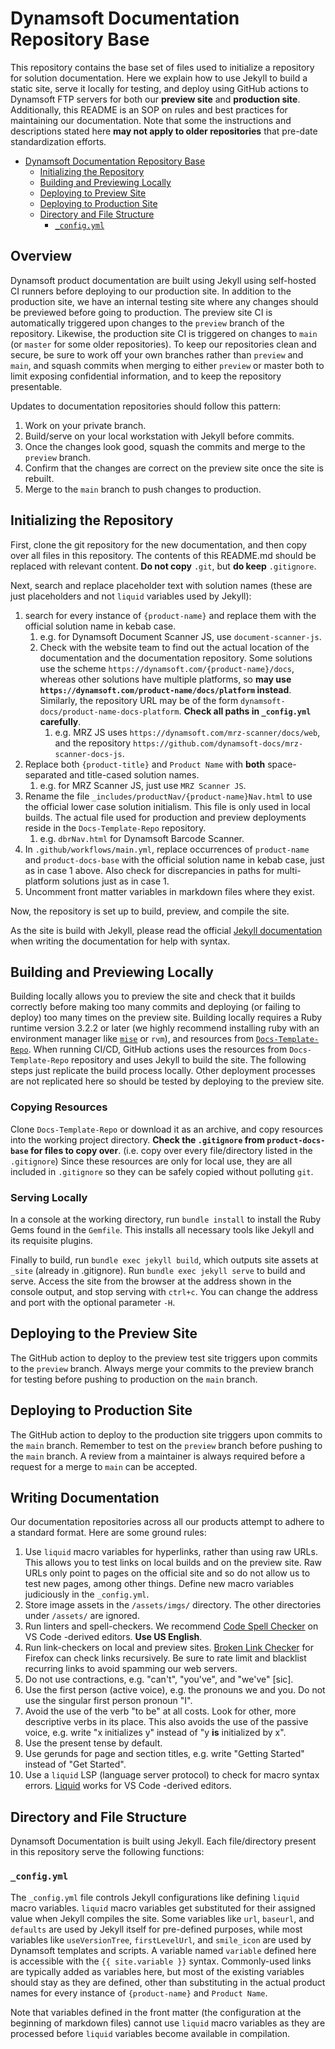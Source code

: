# Dynamsoft Documentation Repository Base

This repository contains the base set of files used to initialize a repository for solution documentation. Here we explain how to use Jekyll to build a static site, serve it locally for testing, and deploy using GitHub actions to Dynamsoft FTP servers for both our **preview site** and **production site**. Additionally, this README is an SOP on rules and best practices for maintaining our documentation. Note that some the instructions and descriptions stated here **may not apply to older repositories** that pre-date standardization efforts.

- [Dynamsoft Documentation Repository Base](#dynamsoft-documentation-repository-base)
  - [Initializing the Repository](#initializing-the-repository)
  - [Building and Previewing Locally](#building-and-previewing-locally)
  - [Deploying to Preview Site](#deploying-to-preview-site)
  - [Deploying to Production Site](#deploying-to-production-site)
  - [Directory and File Structure](#directory-and-file-structure)
    - [`_config.yml`](#_configyml)

## Overview

Dynamsoft product documentation are built using Jekyll using self-hosted CI runners before deploying to our production site. In addition to the production site, we have an internal testing site where any changes should be previewed before going to production. The preview site CI is automatically triggered upon changes to the `preview` branch of the repository. Likewise, the production site CI is triggered on changes to `main` (or `master` for some older repositories). To keep our repositories clean and secure, be sure to work off your own branches rather than `preview` and `main`, and squash commits when merging to either `preview` or master both to limit exposing confidential information, and to keep the repository presentable.

Updates to documentation repositories should follow this pattern:

1. Work on your private branch.
2. Build/serve on your local workstation with Jekyll before commits.
3. Once the changes look good, squash the commits and merge to the `preview` branch.
4. Confirm that the changes are correct on the preview site once the site is rebuilt.
5. Merge to the `main` branch to push changes to production.

## Initializing the Repository

First, clone the git repository for the new documentation, and then copy over all files in this repository. The contents of this README.md should be replaced with relevant content. **Do not copy** `.git`, but **do keep** `.gitignore`.

Next, search and replace placeholder text with solution names (these are just placeholders and not `liquid` variables used by Jekyll):

1. search for every instance of `{product-name}` and replace them with the official solution name in kebab case.
   1. e.g. for Dynamsoft Document Scanner JS, use `document-scanner-js`.
   2. Check with the website team to find out the actual location of the documentation and the documentation repository. Some solutions use the scheme `https://dynamsoft.com/{product-name}/docs`, whereas other solutions have multiple platforms, so **may use `https://dynamsoft.com/product-name/docs/platform` instead**. Similarly, the repository URL may be of the form `dynamsoft-docs/product-name-docs-platform`. **Check all paths in `_config.yml` carefully**.
      1. e.g. MRZ JS uses `https://dynamsoft.com/mrz-scanner/docs/web`, and the repository `https://github.com/dynamsoft-docs/mrz-scanner-docs-js`.
2. Replace both `{product-title}` and `Product Name` with **both** space-separated and title-cased solution names.
   1. e.g. for MRZ Scanner JS, just use `MRZ Scanner JS`.
3. Rename the file `_includes/productNav/{product-name}Nav.html` to use the official lower case solution initialism. This file is only used in local builds. The actual file used for production and preview deployments reside in the `Docs-Template-Repo` repository.
   1. e.g. `dbrNav.html` for Dynamsoft Barcode Scanner.
4. In `.github/workflows/main.yml`, replace occurrences of `product-name` and `product-docs-base` with the official solution name in kebab case, just as in case 1 above. Also check for discrepancies in paths for multi-platform solutions just as in case 1.
5. Uncomment front matter variables in markdown files where they exist.

Now, the repository is set up to build, preview, and compile the site.

As the site is build with Jekyll, please read the official [Jekyll documentation](https://jekyllrb.com/docs/) when writing the documentation for help with syntax.

## Building and Previewing Locally

Building locally allows you to preview the site and check that it builds correctly before making too many commits and deploying (or failing to deploy) too many times on the preview site. Building locally requires a Ruby runtime version 3.2.2 or later (we highly recommend installing ruby with an environment manager like [`mise`](https://mise.jdx.dev/dev-tools/) or `rvm`), and resources from [`Docs-Template-Repo`](https://github.com/dynamsoft-docs/Docs-Template-Repo). When running CI/CD, GitHub actions uses the resources from `Docs-Template-Repo` repository and uses Jekyll to build the site. The following steps just replicate the build process locally. Other deployment processes are not replicated here so should be tested by deploying to the preview site.

### Copying Resources

Clone `Docs-Template-Repo` or download it as an archive, and copy resources into the working project directory. **Check the `.gitignore` from  `product-docs-base` for files to copy over**. (i.e. copy over every file/directory listed in the `.gitignore`) Since these resources are only for local use, they are all included in `.gitignore` so they can be safely copied without polluting `git`.

### Serving Locally

In a console at the working directory, run `bundle install` to install the Ruby Gems found in the `Gemfile`. This installs all necessary tools like Jekyll and its requisite plugins.

Finally to build, run `bundle exec jekyll build`, which outputs site assets at `_site` (already in .gitignore). Run `bundle exec jekyll serve` to build and serve. Access the site from the browser at the address shown in the console output, and stop serving with `ctrl+c`. You can change the address and port with the optional parameter `-H`.

## Deploying to the Preview Site

The GitHub action to deploy to the preview test site triggers upon commits to the `preview` branch. Always merge your commits to the preview branch for testing before pushing to production on the `main` branch.

## Deploying to Production Site

The GitHub action to deploy to the production site triggers upon commits to the `main` branch. Remember to test on the `preview` branch before pushing to the `main` branch. A review from a maintainer is always required before a request for a merge to `main` can be accepted.

## Writing Documentation

Our documentation repositories across all our products attempt to adhere to a standard format. Here are some ground rules:

1. Use `liquid` macro variables for hyperlinks, rather than using raw URLs. This allows you to test links on local builds and on the preview site. Raw URLs only point to pages on the official site and so do not allow us to test new pages, among other things. Define new macro variables judiciously in the `_config.yml`.
2. Store image assets in the `/assets/imgs/` directory. The other directories under `/assets/` are ignored.
3. Run linters and spell-checkers. We recommend [Code Spell Checker](https://github.com/streetsidesoftware/vscode-spell-checker) on VS Code -derived editors. **Use US English**.
4. Run link-checkers on local and preview sites. [Broken Link Checker](https://webextension.org/listing/broken-link-checker.html) for Firefox can check links recursively. Be sure to rate limit and blacklist recurring links to avoid spamming our web servers.
5. Do not use contractions, e.g. "can't", "you've", and "we've" [sic].
6. Use the first person (active voice), e.g. the pronouns we and you. Do not use the singular first person pronoun "I".
7. Avoid the use of the verb "to be" at all costs. Look for other, more descriptive verbs in its place. This also avoids the use of the passive voice, e.g. write "x initializes y" instead of "y **is** initialized by x".
8. Use the present tense by default.
9. Use gerunds for page and section titles, e.g. write "Getting Started" instead of "Get Started".
10. Use a `liquid` LSP (language server protocol) to check for macro syntax errors. [Liquid](https://github.com/panoply/vscode-liquid) works for VS Code -derived editors.

## Directory and File Structure

Dynamsoft Documentation is built using Jekyll. Each file/directory present in this repository serve the following functions:

### `_config.yml`

The `_config.yml` file controls Jekyll configurations like defining `liquid` macro variables. `liquid` macro variables get substituted for their assigned value when Jekyll compiles the site. Some variables like `url`, `baseurl`, and `defaults` are used by Jekyll itself for pre-defined purposes, while most variables like `useVersionTree`, `firstLevelUrl`, and `smile_icon` are used by Dynamsoft templates and scripts. A variable named `variable` defined here is accessible with the ``{{ site.variable }}`` syntax. Commonly-used links are typically added as variables here, but most of the existing variables should stay as they are defined, other than substituting in the actual product names for every instance of `{product-name}` and `Product Name`.

Note that variables defined in the front matter (the configuration at the beginning of markdown files) cannot use `liquid` macro variables as they are processed before `liquid` variables become available in compilation.